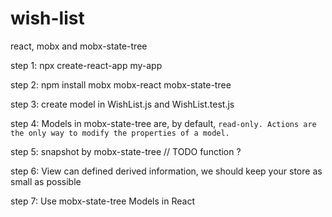 # wish-list
react, mobx and mobx-state-tree

step 1: npx create-react-app my-app

step 2: npm install mobx mobx-react mobx-state-tree

step 3: create model in WishList.js and WishList.test.js

step 4: Models in mobx-state-tree are, by default, `read-only. Actions are the only way to modify the properties of a model.`

step 5: snapshot by mobx-state-tree // TODO function ?

step 6: View can defined derived information, we should keep your store as small as possible

step 7: Use mobx-state-tree Models in React

